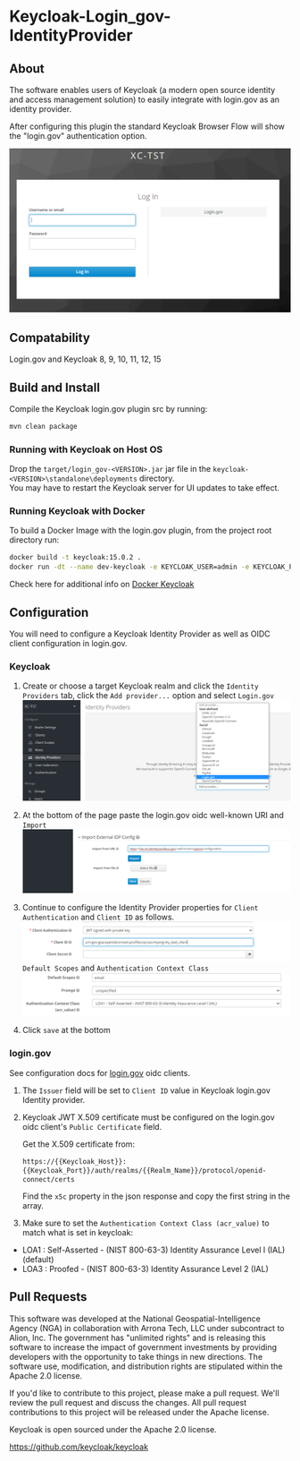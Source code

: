 # Keycloak-Login_gov-IdentityProvider

## About
The software enables users of Keycloak (a modern open source identity and access management solution) to easily integrate with login.gov as an identity provider.

After configuring this plugin the standard Keycloak Browser Flow will show the "login.gov" authentication option.

![login form](img/login_with_login_gov.PNG)

## Compatability
Login.gov and Keycloak 8, 9, 10, 11, 12, 15


## Build and Install
Compile the Keycloak login.gov plugin src by running: 

```bash
mvn clean package
```

### Running with Keycloak on Host OS

Drop the `target/login_gov-<VERSION>.jar` jar file in the `keycloak-<VERSION>\standalone\deployments` directory.  
You may have to restart the Keycloak server for UI updates to take effect.

### Running Keycloak with Docker

To build a Docker Image with the login.gov plugin, from the project root directory run:

```bash
docker build -t keycloak:15.0.2 .
docker run -dt --name dev-keycloak -e KEYCLOAK_USER=admin -e KEYCLOAK_PASSWORD=admin -p 8080:8080 keycloak:15.0.2
```

Check here for additional info on  [Docker Keycloak](https://hub.docker.com/r/jboss/keycloak/) 


## Configuration
You will need to configure a Keycloak Identity Provider as well as OIDC client configuration in login.gov.

### Keycloak

 1. Create or choose a target Keycloak realm and click the `Identity Providers` tab, click the `Add provider...` option and select `Login.gov`
![login_gov_provider](img/create_identity_provider.PNG)

 2. At the bottom of the page paste the login.gov oidc well-known URI and `Import`
 ![well-known](img/import_well-known.PNG)

 3. Continue to configure the Identity Provider properties for `Client Authentication` and `Client ID` as follows.
![conf_client](img/idp_conf_client.PNG)
`Default Scopes` and `Authentication Context Class`
![conf_scope_acr](img/idp_conf_scope_acr.PNG)

 4. Click `save` at the bottom
 
### login.gov
See configuration docs for [login.gov](https://developers.login.gov/oidc/) oidc clients.

 1. The `Issuer` field will be set to `Client ID` value in Keycloak login.gov Identity provider.

 2. Keycloak JWT X.509 certificate must be configured on the login.gov oidc client's `Public Certificate` field.  

    Get the X.509 certificate from:
    ```
    https://{{Keycloak_Host}}:{{Keycloak_Port}}/auth/realms/{{Realm_Name}}/protocol/openid-connect/certs
    ```

    Find the `x5c` property in the json response and copy the first string in the array.

 3. Make sure to set the `Authentication Context Class (acr_value)` to match what is set in keycloak:
 * LOA1 :  Self-Asserted - (NIST 800-63-3) Identity Assurance Level l (IAL) (default)
 * LOA3 :  Proofed  - (NIST 800-63-3) Identity Assurance Level 2 (IAL)


## Pull Requests

This software was developed at the National Geospatial-Intelligence Agency (NGA) in collaboration with Arrona Tech, LLC under subcontract to Alion, Inc. The government has "unlimited rights" and is releasing this software to increase the impact of government investments by providing developers with the opportunity to take things in new directions. The software use, modification, and distribution rights are stipulated within the Apache 2.0 license.

If you'd like to contribute to this project, please make a pull request. We'll review the pull request and discuss the changes. All pull request contributions to this project will be released under the Apache license.

Keycloak is open sourced under the Apache 2.0 license. 

https://github.com/keycloak/keycloak
